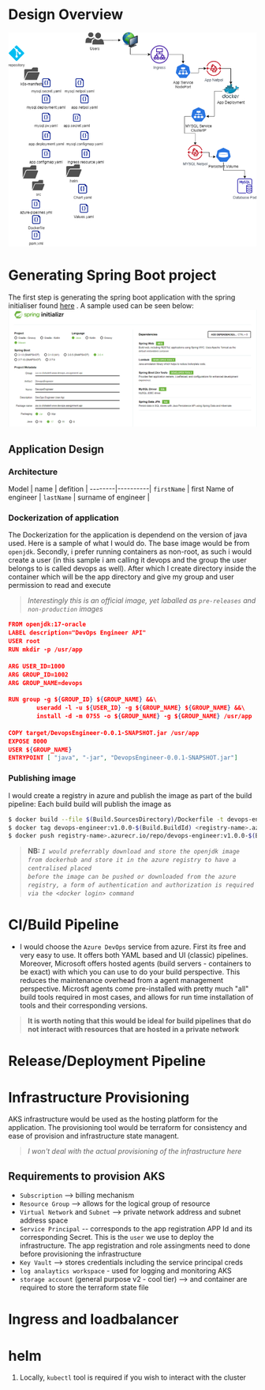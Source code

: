 # Design Overview
![design](clickatell_design.png)
# Generating Spring Boot project
The first step is generating the spring boot application with the spring initialiser found [here](https://start.spring.io/) . A sample used can be seen below:
![sample](spring_initializer.png)

## Application Design

### Architecture
Model
| name | defition |
--------|----------|
`firstName` | first Name of engineer |
`lastName` | surname of engineer |

### Dockerization of application
The Dockerization for the application is dependend on the version of java used. Here is a sample of what I would do. The base image would be from `openjdk`.  Secondly, i prefer running containers as non-root, as such i would create a user (in this sample i am calling it devops and  the group the user belongs to is called devops as well). After which I create directory inside the container which will be the app directory and give my group and user permission to read and execute

> *Interestingly this is an official image, yet laballed as `pre-releases` and `non-production` images*
```json
FROM openjdk:17-oracle
LABEL description="DevOps Engineer API"
USER root
RUN mkdir -p /usr/app

ARG USER_ID=1000
ARG GROUP_ID=1002
ARG GROUP_NAME=devops

RUN group -g ${GROUP_ID} ${GROUP_NAME} &&\
        useradd -l -u ${USER_ID} -g ${GROUP_NAME} ${GROUP_NAME} &&\
        install -d -m 0755 -o ${GROUP_NAME} -g ${GROUP_NAME} /usr/app

COPY target/DevopsEngineer-0.0.1-SNAPSHOT.jar /usr/app
EXPOSE 8000
USER ${GROUP_NAME}
ENTRYPOINT [ "java", "-jar", "DevopsEngineer-0.0.1-SNAPSHOT.jar"]
```
### Publishing image
I would create a registry in azure and publish the image as part of the build pipeline:
Each build build will publish the image as

```bash
$ docker build --file $(Build.SourcesDirectory)/Dockerfile -t devops-engineer:v1.0.0-$(Build.BuildId)
$ docker tag devops-engineer:v1.0.0-$(Build.BuildId) <registry-name>.azurecr.io/repo/devops-engineer:v1.0.0-$(Build.BuildId)
$ docker push registry-name>.azurecr.io/repo/devops-engineer:v1.0.0-$(Build.BuildId)
```

> **NB:** *`I would preferrably download and store the openjdk image from dockerhub and store it in the azure registry to have a centralised placed`* <br>
*`before the image can be pushed or downloaded from the azure registry, a form of authentication and authorization is required via the <docker login> command`*

# CI/Build Pipeline
-  I would choose the `Azure DevOps` service from azure. First its free and very easy to use. It offers both YAML based and UI (classic) pipelines. Moreover, Microsoft offers hosted agents (build servers - containers to be exact) with which you can use to do your build perspective. This reduces the maintenance overhead from a agent management perspective. Microsft agents come pre-installed with pretty much "all" build tools required in most cases, and allows for run time installation of tools and their corresponding versions.

> **It is worth noting that this would be ideal for build pipelines that do not interact with resources that are hosted in a private network** 

# Release/Deployment Pipeline


# Infrastructure Provisioning

AKS infrastructure would be used as the hosting platform for the application. The provisioning tool would be terraform for consistency and ease of provision and infrastructure state managent.
> *I won't deal with the actual provisioning of the infrastructure here*

## Requirements to provision AKS

- `Subscription` --> billing mechanism
- `Resource Group` --> allows for the logical group of resource
- `Virtual Network` and `Subnet` --> private network address and subnet address space
- `Service Principal` -- corresponds to the app registration APP Id and its corresponding Secret. This is the `user` we use to deploy the infrastructure. The app registration and role assingments need to done before provisioning the infrastructure
- `Key Vault` --> stores credentials including the service principal creds
- `log analaytics workspace` - used for logging and monitoring AKS 
- `storage account` (general purpose v2 - cool tier) --> and container  are required to store the terraform state file

# Ingress and loadbalancer

# helm


1. Locally, `kubectl` tool is required if you wish to interact with the cluster